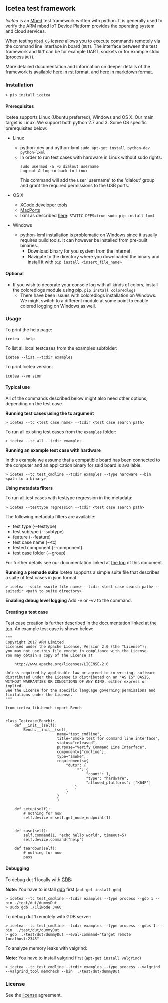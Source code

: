 ## Icetea test framework

*Icetea* is an [Mbed](https://www.mbed.com) test framework written
with python. It is generally used to verify the ARM mbed
IoT Device Platform provides the operating system and cloud services.

When testing [`Mbed OS`](https://www.mbed.com/en/platform/mbed-os/)
*Icetea* allows you to execute commands remotely via
the command line interface in board (`DUT`).
The interface between the test framework and `DUT` can be
for example UART, sockets or for example stdio (process `DUT`).

More detailed documentation and information on deeper details of
the framework is available
[here in rst format](https://github.com/ARMmbed/icetea/tree/master/doc-source).
and [here in markdown format](https://github.com/ARMmbed/icetea/tree/master/doc).

### Installation

`> pip install icetea`

#### Prerequisites
Icetea supports Linux (Ubuntu preferred), Windows and OS X. Our main target is Linux.
We support both python 2.7 and 3. Some OS specific prerequisites below:

* Linux
    * python-dev and python-lxml
        `sudo apt-get install python-dev python-lxml`
    * In order to run test cases with hardware in Linux without sudo rights:
        ```
        sudo usermod -a -G dialout username
        Log out & log in back to Linux
        ```
        This command will add the user 'username' to the 'dialout' group and
        grant the required permissions to the USB ports.
* OS X
    * [XCode developer tools](http://osxdaily.com/2014/02/12/install-command-line-tools-mac-os-x/)
    * [MacPorts](https://www.macports.org/install.php)
    * lxml as described
    [here](http://lxml.de/installation.html#installation):
        `STATIC_DEPS=true sudo pip install lxml`

* Windows
    * python-lxml installation is problematic on Windows since
    it usually requires build tools. It can however be installed
    from pre-built binaries.
        * Download binary for you system from the internet.
        * Navigate to the directory where you downloaded the
        binary and install it with `pip install <insert_file_name>`

#### Optional

* If you wish to decorate your console log with all kinds of colors,
install the coloredlogs module using pip. `pip install coloredlogs`
    * There have been issues with coloredlogs installation on Windows.
     We might switch to a different module at some point to enable
     colored logging on Windows as well.

### Usage

To print the help page:

`icetea --help`

To list all local testcases from the examples subfolder:

`icetea --list --tcdir examples`

To print Icetea version:

`icetea --version`

#### Typical use

All of the commands described below might also need other options,
depending on the test case.

**Running test cases using the tc argument**

`> icetea --tc <test case name> --tcdir <test case search path>`

To run all existing test cases from the `examples` folder:

`> icetea --tc all --tcdir examples`

**Running an example test case with hardware**

In this example we assume that a compatible board has been connected
to the computer and an application binary for said board is available.

`> icetea --tc test_cmdline --tcdir examples --type hardware --bin <path to a binary>`

**Using metadata filters**

To run all test cases with testtype regression in the metadata:

`> icetea --testtype regression --tcdir <test case search path>`

The following metadata filters are available:
* test type (--testtype)
* test subtype (--subtype)
* feature (--feature)
* test case name (--tc)
* tested component (--component)
* test case folder (--group)

For further details see our documentation linked
at [the top](#icetea-test-framework) of this document.

**Running a premade suite**
Icetea supports a simple suite file that describes a suite of test cases
in json format.

`> icetea --suite <suite file name> --tcdir <test case search path> --suitedir <path to suite directory>`

**Enabling debug level logging**
Add -v or -vv to the command.

#### Creating a test case
Test case creation is further described in the documentation linked at
[the top](#icetea-test-framework). An example test case is shown below:

```
"""
Copyright 2017 ARM Limited
Licensed under the Apache License, Version 2.0 (the "License");
you may not use this file except in compliance with the License.
You may obtain a copy of the License at

    http://www.apache.org/licenses/LICENSE-2.0

Unless required by applicable law or agreed to in writing, software
distributed under the License is distributed on an "AS IS" BASIS,
WITHOUT WARRANTIES OR CONDITIONS OF ANY KIND, either express or implied.
See the License for the specific language governing permissions and
limitations under the License.
"""

from icetea_lib.bench import Bench


class Testcase(Bench):
    def __init__(self):
        Bench.__init__(self,
                       name="test_cmdline",
                       title="Smoke test for command line interface",
                       status="released",
                       purpose="Verify Command Line Interface",
                       component=["cmdline"],
                       type="smoke",
                       requirements={
                           "duts": {
                               '*': {
                                    "count": 1,
                                    "type": "hardware",
                                    "allowed_platforms": ['K64F']
                               }
                           }
                       }
                       )

    def setup(self):
        # nothing for now
        self.device = self.get_node_endpoint(1)


    def case(self):
        self.command(1, "echo hello world", timeout=5)
        self.device.command("help")

    def teardown(self):
        # nothing for now
        pass
```

#### Debugging

To debug dut 1 locally with [GDB](https://www.gnu.org/software/gdb/):

**Note:** You have to install [gdb](https://www.gnu.org/software/gdb/) first (`apt-get install gdb`)

```
> icetea --tc test_cmdline --tcdir examples --type process --gdb 1 --bin ./test/dut/dummyDut
> sudo gdb ./CliNode 3460
```

To debug dut 1 remotely with GDB server:

```
> icetea --tc test_cmdline --tcdir examples --type process --gdbs 1 --bin  ./test/dut/dummyDut
> gdb  ./test/dut/dummyDut --eval-command="target remote localhost:2345"
```

To analyze memory leaks with valgrind:

**Note:** You have to install [valgrind](http://valgrind.org) first (`apt-get install valgrind`)
```
> icetea --tc test_cmdline --tcdir examples --type process --valgrind --valgrind_tool memcheck --bin  ./test/dut/dummyDut
```

### License

See the [license](https://github.com/ARMmbed/icetea/blob/master/LICENSE) agreement.
